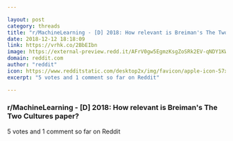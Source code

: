 ```yaml
---

layout: post
category: threads
title: "r/MachineLearning - [D] 2018: How relevant is Breiman's The Two Cultures paper?"
date: 2018-12-12 18:18:09
link: https://vrhk.co/2BbEIbn
image: https://external-preview.redd.it/AFrV0gw5EgmzKsgZoSRk2EV-qNDY1KWOnIN46qyi0W4.jpg?auto=webp&s=a301b6d32b17bf452a281353303e87e6d8c9b406
domain: reddit.com
author: "reddit"
icon: https://www.redditstatic.com/desktop2x/img/favicon/apple-icon-57x57.png
excerpt: "5 votes and 1 comment so far on Reddit"

---
```


### r/MachineLearning - [D] 2018: How relevant is Breiman's The Two Cultures paper?

5 votes and 1 comment so far on Reddit